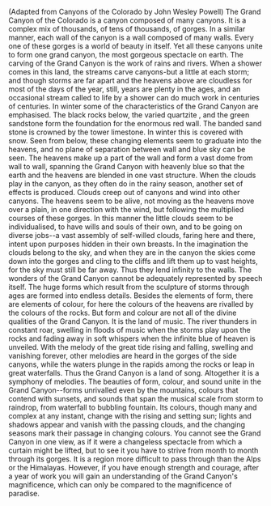 (Adapted from Canyons of the Colorado by John Wesley Powell)
The Grand Canyon of the Colorado is a canyon composed of many canyons. It is a complex mix of thousands, of tens of thousands, of gorges. In a similar manner, each wall of the canyon is a wall composed of many walls. Every one of these gorges is a world of beauty in itself. Yet all these canyons unite to form one grand canyon, the most gorgeous spectacle on earth.
The carving of the Grand Canyon is the work of rains and rivers. When a shower comes in this land, the streams carve canyons-but a little at each storm; and though storms are far apart and the heavens above are cloudless for most of the days of the year, still, years are plenty in the ages, and an occasional stream called to life by a shower can do much work in centuries of centuries.
In winter some of the characteristics of the Grand Canyon are emphasised. The black rocks below, the varied quartzite , and the green sandstone form the foundation for the enormous red wall. The banded sand stone is crowned by the tower limestone. In winter this is covered with snow. Seen from below, these changing elements seem to graduate into the heavens, and no plane of separation between wall and blue sky can be seen. The heavens make up a part of the wall and form a vast dome from wall to wall, spanning the Grand Canyon with heavenly blue so that the earth and the heavens are blended in one vast structure.
When the clouds play in the canyon, as they often do in the rainy season, another set of effects is produced. Clouds creep out of canyons and wind into other canyons. The heavens seem to be alive, not moving as the heavens move over a plain, in one direction with the wind, but following the multiplied courses of these gorges. In this manner the little clouds seem to be individualised, to have wills and souls of their own, and to be going on diverse jobs--a vast assembly of self-willed clouds, faring here and there, intent upon purposes hidden in their own breasts. In the imagination the clouds belong to the sky, and when they are in the canyon the skies come down into the gorges and cling to the cliffs and lift them up to vast heights, for the sky must still be far away. Thus they lend infinity to the walls.
The wonders of the Grand Canyon cannot be adequately represented by speech itself. The huge forms which result from the sculpture of storms through ages are formed into endless details. Besides the elements of form, there are elements of colour, for here the colours of the heavens are rivalled by the colours of the rocks. But form and colour are not all of the divine qualities of the Grand Canyon. It is the land of music. The river thunders in constant roar, swelling in floods of music when the storms play upon the rocks and fading away in soft whispers when the infinite blue of heaven is unveiled. With the melody of the great tide rising and falling, swelling and vanishing forever, other melodies are heard in the gorges of the side canyons, while the waters plunge in the rapids among the rocks or leap in great waterfalls. Thus the Grand Canyon is a land of song. Altogether it is a symphony of melodies.
The beauties of form, colour, and sound unite in the Grand Canyon--forms unrivalled even by the mountains, colours that contend with sunsets, and sounds that span the musical scale from storm to raindrop, from waterfall to bubbling fountain. Its colours, though many and complex at any instant, change with the rising and setting sun; lights and shadows appear and vanish with the passing clouds, and the changing seasons mark their passage in changing colours. You cannot see the Grand Canyon in one view, as if it were a changeless spectacle from which a curtain might be lifted, but to see it you have to strive from month to month through its gorges. It is a region more difficult to pass through than the Alps or the Himalayas. However, if you have enough strength and courage, after a year of work you will gain an understanding of the Grand Canyon's magnificence, which can only be compared to the magnificence of paradise.
